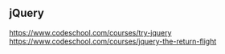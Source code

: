 ## jQuery

https://www.codeschool.com/courses/try-jquery
https://www.codeschool.com/courses/jquery-the-return-flight